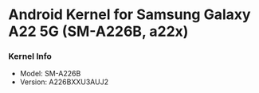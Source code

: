 # Android Kernel for Samsung Galaxy A22 5G (SM-A226B, a22x)

### Kernel Info
- Model: SM-A226B
- Version: A226BXXU3AUJ2
